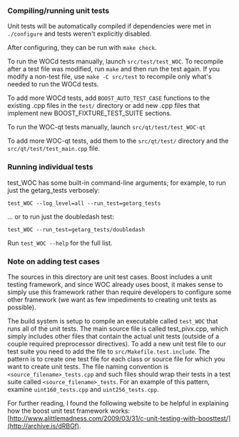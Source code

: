 ### Compiling/running unit tests

Unit tests will be automatically compiled if dependencies were met in `./configure`
and tests weren't explicitly disabled.

After configuring, they can be run with `make check`.

To run the WOCd tests manually, launch `src/test/test_WOC`. To recompile
after a test file was modified, run `make` and then run the test again. If you
modify a non-test file, use `make -C src/test` to recompile only what's needed
to run the WOCd tests.

To add more WOCd tests, add `BOOST_AUTO_TEST_CASE` functions to the existing
.cpp files in the `test/` directory or add new .cpp files that
implement new BOOST_FIXTURE_TEST_SUITE sections.

To run the WOC-qt tests manually, launch `src/qt/test/test_WOC-qt`

To add more WOC-qt tests, add them to the `src/qt/test/` directory and
the `src/qt/test/test_main.cpp` file.

### Running individual tests

test_WOC has some built-in command-line arguments; for
example, to run just the getarg_tests verbosely:

    test_WOC --log_level=all --run_test=getarg_tests

... or to run just the doubledash test:

    test_WOC --run_test=getarg_tests/doubledash

Run `test_WOC --help` for the full list.

### Note on adding test cases

The sources in this directory are unit test cases.  Boost includes a
unit testing framework, and since WOC already uses boost, it makes
sense to simply use this framework rather than require developers to
configure some other framework (we want as few impediments to creating
unit tests as possible).

The build system is setup to compile an executable called `test_WOC`
that runs all of the unit tests.  The main source file is called
test_pivx.cpp, which simply includes other files that contain the
actual unit tests (outside of a couple required preprocessor
directives). To add a new unit test file to our test suite you need
to add the file to `src/Makefile.test.include`. The pattern is to
create one test file for each class or source file for which you want
to create unit tests.  The file naming convention is
`<source_filename>_tests.cpp` and such files should wrap their tests
in a test suite called `<source_filename>_tests`.  For an example of
this pattern, examine `uint160_tests.cpp` and `uint256_tests.cpp`.

For further reading, I found the following website to be helpful in
explaining how the boost unit test framework works:
[http://www.alittlemadness.com/2009/03/31/c-unit-testing-with-boosttest/](http://archive.is/dRBGf).
